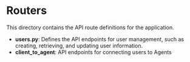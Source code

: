 # Routers

This directory contains the API route definitions for the application.

- **users.py**: Defines the API endpoints for user management, such as creating, retrieving, and updating user information.
- **client_to_agent**: API endpoints for connecting users to Agents